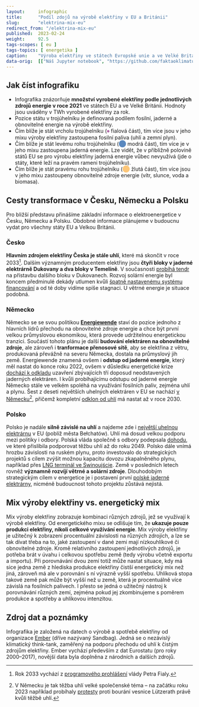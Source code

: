 ```yaml
---
layout:     infographic
title:      "Podíl zdojů na výrobě elektřiny v EU a Británii"
slug:       "elektrina-mix-eu"
redirect_from: "/elektrina-mix-eu"
published:  2023-02-24
weight:     92.5
tags-scopes: [ eu ]
tags-topics: [ energetika ]
caption:    "Výroba elektřiny ve státech Evropské unie a ve Velké Británii v roce 2021 podle podílu jaderných, fosilních a obnovitelných zdrojů. V Česku se na výrobě elektřiny podílely z 50 % fosilní paliva, z 37 % jaderná energie a 13 % vyrobily obnovitelné zdroje."
data-orig:  [["Náš Jupyter notebook", "https://github.com/faktaoklimatu/data-analysis/blob/master/notebooks/electricity-mixes-eu.ipynb"]]
---
```


## Jak číst infografiku

* Infografika znázorňuje **množství vyrobené elektřiny podle jednotlivých zdrojů energie v roce 2021** ve státech EU a ve Velké Británii. Hodnoty jsou uváděny v TWh vyrobené elektřiny za rok.
* Pozice státu v trojúhelníku je definovaná podílem fosilní, jaderné a obnovitelné energie na výrobě elektřiny.
* Čím blíže je stát vrcholu trojúhelníku (<span style="color:#af69a6">⏺</span> fialová část), tím více jsou v jeho mixu výroby elektřiny zastoupena fosilní paliva (uhlí a zemní plyn).
* Čím blíže je stát levému rohu trojúhelníku (<span style="color:#5988bf">⬤</span> modrá část), tím více je v jeho mixu zastoupena jaderná energie. Lze vidět, že v přibližně polovině států EU se pro výrobu elektřiny jaderná energie vůbec nevyužívá (jde o státy, které leží na pravém rameni trojúhelníku).
* Čím blíže je stát pravému rohu trojúhelníku (<span style="color:#fcc679">⬤</span> žlutá část), tím více jsou v jeho mixu zastoupeny obnovitelné zdroje energie (vítr, slunce, voda a biomasa).

## Cesty transformace v Česku, Německu a Polsku

Pro bližší představu přinášíme základní informace o elektroenergetice v Česku, Německu a Polsku. Obdobné informace plánujeme v budoucnu vydat pro všechny státy EU a Velkou Británii.

### Česko

**Hlavním zdrojem elektřiny Česka je stále uhlí**, které má skončit v roce 2033[^programove-prohlaseni]. Dalším významným producentem elektřiny jsou **čtyři bloky v jaderné elektrárně Dukovany a dva bloky v Temelíně**. V současnosti [probíhá tendr](https://oenergetice.cz/jaderne-elektrarny/tendr-na-dukovansky-blok-postoupi-do-dalsi-faze-vyprsi-termin-pro-prvni-nabidky) na přístavbu dalšího bloku v Dukovanech. Rozvoj solární energie byl koncem předminulé dekády utlumen kvůli [špatně nastavenému systému financování](https://oenergetice.cz/energeticka-legislativa-cr/priciny-solarniho-boomu) a od té doby vidíme spíše stagnaci. U větrné energie je situace podobná.

### Německo

Německo se se svou politikou [**Energiewende**](https://www.cleanenergywire.org/easyguide) staví do pozice jednoho z hlavních lídrů přechodu na obnovitelné zdroje energie a chce být první velkou průmyslovou ekonomikou, která provede udržitelnou energetickou tranzici. Součástí tohoto plánu je další **budování elektráren na obnovitelné zdroje**, ale zároveň i **tranformace přenosové sítě**, aby se elektřina z větru, produkovaná převážně na severu Německa, dostala na průmyslový jih země. Energiewende znamená ovšem i **odstup od jaderné energie**, který měl nastat do konce roku 2022, ovšem v důsledku energetické krize [dochází k odkladu](https://www.dw.com/en/germany-extends-lifetime-of-all-3-remaining-nuclear-plants/a-63466196) uzavření zbývajících tří doposud neodstavených jaderných elektráren. I kvůli probíhajícímu odstupu od jaderné energie Německo stále ve velkém spoléhá na využívání fosilních paliv, zejména uhlí a plynu. Šest z deseti největších uhelných elektráren v EU se nachází [v Německu](https://www.statista.com/statistics/1264199/largest-operational-coal-power-plants-by-capacity-in-the-eu-27/)[^lutzerath], přičemž kompletní [odklon od uhlí](/infografiky/uhelny-phaseout-eu) má nastat až v roce 2030.

### Polsko

Polsko je nadále **silně závislé na uhlí** a najdeme zde i [největší uhelnou elektrárnu](https://cs.wikipedia.org/wiki/Elektr%C3%A1rna_Be%C5%82chat%C3%B3w) v EU (poblíž města Bełchatów). Uhlí má dosud velkou podporu mezi politiky i odbory. Polská vláda společně s odbory podepsala [dohodu](https://www.cire.pl/artykuly/serwis-informacyjny-cire-24/175624-podpisano-porozumienie-w-sprawie-zasad-i-tempa-transformacji-gornictwa), ve které přislíbila podporovat těžbu uhlí až do roku 2049. Polsko dále vnímá hrozbu závislosti na ruském plynu, proto investovalo do strategických projektů s cílem zvýšit možnou kapacitu dovozu zkapalněného plynu, například přes [LNG terminál ve Świnoujście](https://warsawinstitute.review/news-en/the-importance-of-the-swinoujscie-lng-terminal-in-light-of-the-energy-crisis-in-europe/). Země v posledních letech rovněž **významně rozvíjí větrné a solární zdroje**. Dlouhodobým strategickým cílem v energetice je i postavení první [polské jaderné elektrárny](https://world-nuclear.org/information-library/country-profiles/countries-o-s/poland.aspx), nicméně budoucnost tohoto projektu zůstává nejistá.

## Mix výroby elektřiny vs. energetický mix

Mix výroby elektřiny zobrazuje kombinaci různých zdrojů, jež se využívají k výrobě elektřiny. Od energetického mixu se odlišuje tím, že **ukazuje pouze produkci elektřiny, nikoli celkové využívání energie**. Mix výroby elektřiny je užitečný k zobrazení procentuální závislosti na různých zdrojích, a lze se tak dívat třeba na to, jaké zastoupení v dané zemi mají nízkouhlíkové či obnovitelné zdroje. Kromě relativního zastoupení jednotlivých zdrojů, je potřeba brát v úvahu i celkovou spotřebu země (tedy výrobu včetně exportu a importu). Při porovnávání dvou zemí totiž může nastat situace, kdy má sice jedna země z hlediska produkce elektřiny čistší energetický mix než jiná, zároveň má ale v porovnání s ní výrazně vyšší spotřebu. Uhlíková stopa takové země pak může být vyšší než u země, která je procentuálně více závislá na fosilních palivech. I přesto se jedná o užitečný nástroj k porovnávání různých zemí, zejména pokud jej zkombinujeme s poměrem produkce a spotřeby a uhlíkovou intenzitou.

## Zdroj dat a poznámky

Infografika je založená na datech o výrobě a spotřebě elektřiny od organizace [Ember](https://ember-climate.org/) (dříve nazývaný Sandbag). Jedná se o nezávislý klimatický think-tank, zaměřený na podporu přechodu od uhlí k čistým zdrojům elektřiny. Ember vychází především z dat Eurostatu (pro roky 2000–2017), novější data byla doplněna z národních a dalších zdrojů.

[^programove-prohlaseni]: Rok 2033 vychází z [programového prohlášení](https://www.vlada.cz/assets/jednani-vlady/programove-prohlaseni/programove-prohlaseni-vlady-Petra-Fialy.pdf) vlády Petra Fialy.
[^lutzerath]: V Německu je tak těžba uhlí velké společenské téma – na začátku roku 2023 například probíhaly [protesty](https://www.reuters.com/business/environment/germanys-rwe-calls-end-showdown-over-coal-mine-expansion-2023-01-11/) proti bourání vesnice Lützerath právě kvůli těžbě uhlí.
